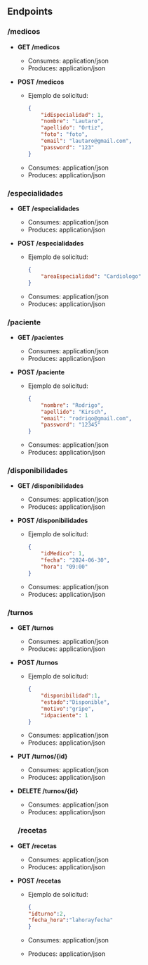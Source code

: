 ## Endpoints

### /medicos

- **GET /medicos**
  - Consumes: application/json
  - Produces: application/json

- **POST /medicos**
  - Ejemplo de solicitud:
    ```json
    {
        "idEspecialidad": 1,
        "nombre": "Lautaro",
        "apellido": "Ortiz",
        "foto": "foto",
        "email": "lautaro@gmail.com",
        "password": "123"
    }
    ```
  - Consumes: application/json
  - Produces: application/json

### /especialidades

- **GET /especialidades**
  - Consumes: application/json
  - Produces: application/json

- **POST /especialidades**
  - Ejemplo de solicitud:
    ```json
    {
        "areaEspecialidad": "Cardiologo"
    }
    ```
  - Consumes: application/json
  - Produces: application/json

### /paciente

- **GET /pacientes**
  - Consumes: application/json
  - Produces: application/json

- **POST /paciente**
  - Ejemplo de solicitud:
    ```json
    {
        "nombre": "Rodrigo",
        "apellido": "Kirsch",
        "email": "rodrigo@gmail.com",
        "password": "12345"
    }
    ```
  - Consumes: application/json
  - Produces: application/json

### /disponibilidades

- **GET /disponibilidades**
  - Consumes: application/json
  - Produces: application/json

- **POST /disponibilidades**
  - Ejemplo de solicitud:
    ```json
    {
        "idMedico": 1, 
        "fecha": "2024-06-30",
        "hora": "09:00"
    }
    ```
  - Consumes: application/json
  - Produces: application/json

### /turnos

- **GET /turnos**
  - Consumes: application/json
  - Produces: application/json

- **POST /turnos**
  - Ejemplo de solicitud:
    ```json
    {
        "disponibilidad":1,
        "estado":"Disponible",
        "motivo":"gripe",
        "idpaciente": 1
    }
    ```
  - Consumes: application/json
  - Produces: application/json
    
- **PUT /turnos/{id}**
  - Consumes: application/json
  - Produces: application/json

- **DELETE /turnos/{id}**
  - Consumes: application/json
  - Produces: application/json

  ### /recetas

- **GET /recetas**
  - Consumes: application/json
  - Produces: application/json

- **POST /recetas**
  - Ejemplo de solicitud:
    ```json
    {
    "idturno":2,
    "fecha_hora":"lahorayfecha"
    }
    ```

  - Consumes: application/json
  - Produces: application/json